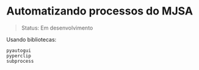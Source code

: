 <h1>Automatizando processos do MJSA</h1>

>Status: Em desenvolvimento

Usando bibliotecas:

```
pyautogui
pyperclip
subprocess
```
